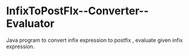 # InfixToPostFIx--Converter--Evaluator
Java program to convert infix expression to postfix , evaluate given infix expression.
